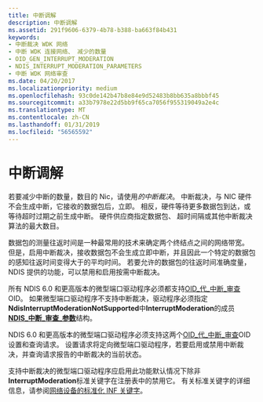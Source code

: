 ```yaml
---
title: 中断调解
description: 中断调解
ms.assetid: 291f9606-6379-4b78-b388-ba663f84b431
keywords:
- 中断裁决 WDK 网络
- 中断 WDK 连接网络、 减少的数量
- OID_GEN_INTERRUPT_MODERATION
- NDIS_INTERRUPT_MODERATION_PARAMETERS
- 中断 WDK 网络审查
ms.date: 04/20/2017
ms.localizationpriority: medium
ms.openlocfilehash: 93c0de142b47b8e84e9d52483b8bb635a8bbbf45
ms.sourcegitcommit: a33b7978e22d5bb9f65ca7056f955319049a2e4c
ms.translationtype: MT
ms.contentlocale: zh-CN
ms.lasthandoff: 01/31/2019
ms.locfileid: "56565592"
---
```

# <a name="interrupt-moderation"></a>中断调解





若要减少中断的数量，数目的 Nic，请使用*的中断裁决*。 中断裁决，与 NIC 硬件不会生成中断，它接收的数据包后，立即。 相反，硬件等待更多数据包到达，或等待超时过期之前生成中断。 硬件供应商指定数据包、 超时间隔或其他中断裁决算法的最大数目。

数据包的测量往返时间是一种最常用的技术来确定两个终结点之间的网络带宽。 但是，启用中断裁决，接收数据包不会生成立即中断，并且因此一个特定的数据包的感知往返时间变得大于的平均时间。 若要允许的数据包的往返时间准确度量，NDIS 提供的功能，可以禁用和启用按需中断裁决。

所有 NDIS 6.0 和更高版本的微型端口驱动程序必须都支持[OID\_代\_中断\_审查](https://msdn.microsoft.com/library/windows/hardware/ff569590)OID。 如果微型端口驱动程序不支持中断裁决，驱动程序必须指定**NdisInterruptModerationNotSupported**中**InterruptModeration**的成员[ **NDIS\_中断\_审查\_参数**](https://msdn.microsoft.com/library/windows/hardware/ff565793)结构。

NDIS 6.0 和更高版本的微型端口驱动程序必须支持这两个[OID\_代\_中断\_审查](https://msdn.microsoft.com/library/windows/hardware/ff569590)OID 设置和查询请求。 设置请求将定向微型端口驱动程序，若要启用或禁用中断裁决，并查询请求报告的中断裁决的当前状态。

支持中断裁决的微型端口驱动程序应启用此功能默认情况下除非**InterruptModeration**标准关键字在注册表中的禁用它。 有关标准关键字的详细信息，请参阅[网络设备的标准化 INF 关键字](standardized-inf-keywords-for-network-devices.md)。

 

 





